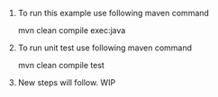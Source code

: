 1. To run this example use following maven command

   mvn clean compile exec:java

2. To run unit test use following maven command

   mvn clean compile test

3. New steps will follow. WIP   
